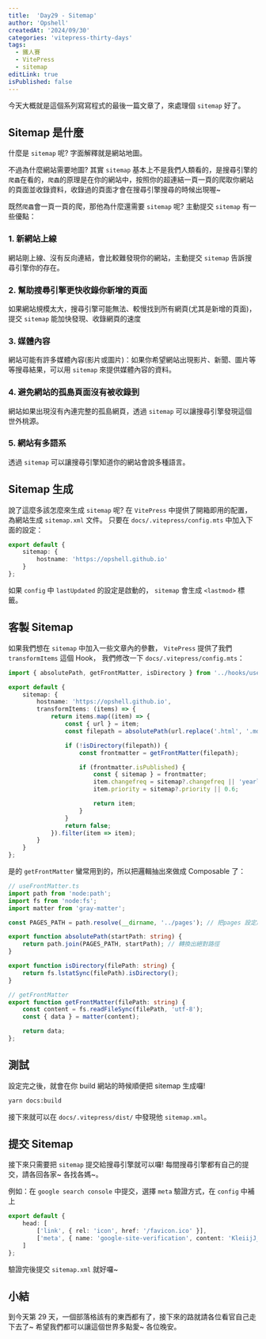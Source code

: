 ```yaml
---
title:  'Day29 - Sitemap'
author: 'Opshell'
createdAt: '2024/09/30'
categories: 'vitepress-thirty-days'
tags:
  - 鐵人賽
  - VitePress
  - sitemap
editLink: true
isPublished: false
---
```


今天大概就是這個系列寫寫程式的最後一篇文章了，來處理個 `sitemap` 好了。

## Sitemap 是什麼
什麼是 `sitemap` 呢? 字面解釋就是網站地圖。

不過為什麼網站需要地圖?
其實 `sitemap` 基本上不是我們人類看的，是搜尋引擎的`爬蟲`在看的，`爬蟲`的原理是在你的網站中，按照你的超連結一頁一頁的爬取你網站的頁面並收錄資料，收錄過的頁面才會在搜尋引擎搜尋的時候出現喔~

既然`爬蟲`會一頁一頁的爬，那他為什麼還需要 `sitemap` 呢?
主動提交 `sitemap` 有一些優點：

### 1. 新網站上線
網站剛上線、沒有反向連結，會比較難發現你的網站，主動提交 `sitemap`  告訴搜尋引擎你的存在。

### 2. 幫助搜尋引擎更快收錄你新增的頁面
如果網站規模太大，搜尋引擎可能無法、較慢找到所有網頁(尤其是新增的頁面)，提交 `sitemap` 能加快發現、收錄網頁的速度

### 3. 媒體內容
網站可能有許多媒體內容(影片或圖片)：如果你希望網站出現影片、新聞、圖片等等搜尋結果，可以用 `sitemap` 來提供媒體內容的資料。

### 4. 避免網站的孤島頁面沒有被收錄到
網站如果出現沒有內連完整的孤島網頁，透過 `sitemap` 可以讓搜尋引擎發現這個世外桃源。

### 5. 網站有多語系
透過 `sitemap` 可以讓搜尋引擎知道你的網站會說多種語言。

## Sitemap 生成
說了這麼多該怎麼來生成 `sitemap` 呢?
在 `VitePress` 中提供了開箱即用的配置，為網站生成 `sitemap.xml` 文件。
只要在 `docs/.vitepress/config.mts` 中加入下面的設定：
```ts
export default {
    sitemap: {
        hostname: 'https://opshell.github.io'
    }
};
```

如果 `config` 中 `lastUpdated` 的設定是啟動的， `sitemap` 會生成 `<lastmod>` 標籤。

## 客製 Sitemap
如果我們想在 `sitemap` 中加入一些文章內的參數， `VitePress` 提供了我們 `transformItems` 這個 Hook，
我們修改一下 `docs/.vitepress/config.mts`：
```ts
import { absolutePath, getFrontMatter, isDirectory } from '../hooks/useFrontMatter';

export default {
    sitemap: {
        hostname: 'https://opshell.github.io',
        transformItems: (items) => {
            return items.map((item) => {
                const { url } = item;
                const filepath = absolutePath(url.replace('.html', '.md'));

                if (!isDirectory(filepath)) {
                    const frontmatter = getFrontMatter(filepath);

                    if (frontmatter.isPublished) {
                        const { sitemap } = frontmatter;
                        item.changefreq = sitemap?.changefreq || 'yearly';
                        item.priority = sitemap?.priority || 0.6;

                        return item;
                    }
                }
                return false;
            }).filter(item => item);
        }
    }
};
```

是的 `getFrontMatter` 蠻常用到的，所以把邏輯抽出來做成 Composable 了：
```ts
// useFrontMatter.ts
import path from 'node:path';
import fs from 'node:fs';
import matter from 'gray-matter';

const PAGES_PATH = path.resolve(__dirname, '../pages'); // 把pages 設定成根目錄

export function absolutePath(startPath: string) {
    return path.join(PAGES_PATH, startPath); // 轉換出絕對路徑
}

export function isDirectory(filePath: string) {
    return fs.lstatSync(filePath).isDirectory();
}

// getFrontMatter
export function getFrontMatter(filePath: string) {
    const content = fs.readFileSync(filePath, 'utf-8');
    const { data } = matter(content);

    return data;
};

```

## 測試
設定完之後，就會在你 build 網站的時候順便把 sitemap 生成囉!
```sh
yarn docs:build
```

接下來就可以在 `docs/.vitepress/dist/` 中發現他 `sitemap.xml`。

## 提交 Sitemap
接下來只需要把 `sitemap` 提交給搜尋引擎就可以囉!
每間搜尋引擎都有自己的提交，請各回各家~ 各找各媽~。

例如：在 `google search console` 中提交，選擇 `meta` 驗證方式，在 `config` 中補上
```ts
export default {
    head: [
        ['link', { rel: 'icon', href: '/favicon.ico' }],
        ['meta', { name: 'google-site-verification', content: 'KleiijJ_uj3h0_LT3G25_t8GbiJ4W8Caapo7N8pkt8' }] // [!code ++]
    ]
};
```

驗證完後提交 `sitemap.xml` 就好囉~

## 小結
到今天第 29 天，一個部落格該有的東西都有了，接下來的路就請各位看官自己走下去了~
希望我們都可以讓這個世界多點愛~ 各位晚安。
